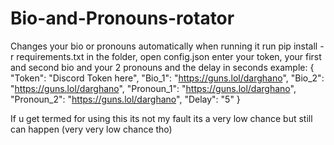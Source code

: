 # Bio-and-Pronouns-rotator
Changes your bio or pronouns automatically when running it
run pip install -r requirements.txt in the folder, open config.json enter your token, your first and second bio and your 2 pronouns and the delay in seconds example:
{
    "Token": "Discord Token here",
    "Bio_1": "https://guns.lol/darghano",
    "Bio_2": "https://guns.lol/darghano",
    "Pronoun_1": "https://guns.lol/darghano",
    "Pronoun_2": "https://guns.lol/darghano",
    "Delay": "5"
}

If u get termed for using this its not my fault its a very low chance but still can happen (very very low chance tho)

